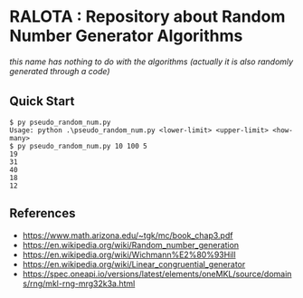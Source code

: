 # RALOTA : Repository about Random Number Generator Algorithms
###### this name has nothing to do with the algorithms (actually it is also randomly generated through a code)

## Quick Start
```console
$ py pseudo_random_num.py
Usage: python .\pseudo_random_num.py <lower-limit> <upper-limit> <how-many>
$ py pseudo_random_num.py 10 100 5
19
31
40
18
12
```
## References
- https://www.math.arizona.edu/~tgk/mc/book_chap3.pdf
- https://en.wikipedia.org/wiki/Random_number_generation
- https://en.wikipedia.org/wiki/Wichmann%E2%80%93Hill
- https://en.wikipedia.org/wiki/Linear_congruential_generator
- https://spec.oneapi.io/versions/latest/elements/oneMKL/source/domains/rng/mkl-rng-mrg32k3a.html
